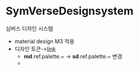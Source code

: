 # SymVerseDesignsystem
심버스 디자인 시스템

- material design M3 적용
- 디자인 토큰->[link](https://m3.material.io/styles/color/the-color-system/tokens, "link")
  - **md**.ref.palette.~ -> **sd**.ref.palette.~ 변경
  - 
